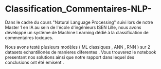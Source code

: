 # Classification_Commentaires-NLP-

Dans le cadre du cours "Natural Language Processing" suivi lors de notre Master 1 en IA au sein de l'école d'ingénieurs ISEN Lille, nous avons développé un système de Machine Learning dédié à la classification de commentaires toxiques.

Nous avons testé plusieurs modèles ( ML classiques , ANN , RNN ) sur 2 datasets echantillonés de manieres diferentes . Vous trouverez le notebook presentant nos solutions ainsi que notre rapport dans lequel des conclusions ont été emisent . 


